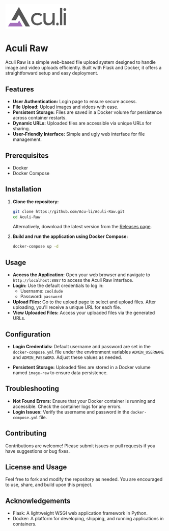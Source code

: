 <img src="https://raw.githubusercontent.com/Fischherboot/Aculi/main/watermark-no-bg.png" alt="download.png" width="200" />

# Aculi Raw

Aculi Raw is a simple web-based file upload system designed to handle image and video uploads efficiently. Built with Flask and Docker, it offers a straightforward setup and easy deployment.

## Features

- **User Authentication:** Login page to ensure secure access.
- **File Upload:** Upload images and videos with ease.
- **Persistent Storage:** Files are saved in a Docker volume for persistence across container restarts.
- **Dynamic URLs:** Uploaded files are accessible via unique URLs for sharing.
- **User-Friendly Interface:** Simple and ugly web interface for file management.

## Prerequisites

- Docker
- Docker Compose

## Installation

1. **Clone the repository:**

    ```bash
    git clone https://github.com/Acu-li/Aculi-Raw.git
    cd Aculi-Raw
    ```

   Alternatively, download the latest version from the [Releases page](https://github.com/Acu-li/Aculi-Raw/releases).

2. **Build and run the application using Docker Compose:**

    ```bash
    docker-compose up -d
    ```

## Usage

- **Access the Application:** Open your web browser and navigate to `http://localhost:8887` to access the Aculi Raw interface.
- **Login:** Use the default credentials to log in:
  - Username: `cooldude`
  - Password: `password`
- **Upload Files:** Go to the upload page to select and upload files. After uploading, you'll receive a unique URL for each file.
- **View Uploaded Files:** Access your uploaded files via the generated URLs.

## Configuration

- **Login Credentials:** Default username and password are set in the `docker-compose.yml` file under the environment variables `ADMIN_USERNAME` and `ADMIN_PASSWORD`. Adjust these values as needed.

- **Persistent Storage:** Uploaded files are stored in a Docker volume named `image-raw` to ensure data persistence.

## Troubleshooting

- **Not Found Errors:** Ensure that your Docker container is running and accessible. Check the container logs for any errors.
- **Login Issues:** Verify the username and password in the `docker-compose.yml` file.

## Contributing

Contributions are welcome! Please submit issues or pull requests if you have suggestions or bug fixes.

## License and Usage

Feel free to fork and modify the repository as needed. You are encouraged to use, share, and build upon this project.

## Acknowledgements

- Flask: A lightweight WSGI web application framework in Python.
- Docker: A platform for developing, shipping, and running applications in containers.
